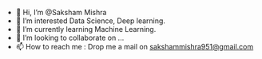 - 👋 Hi, I’m @Saksham Mishra
- 👀 I’m interested Data  Science,  Deep learning.
- 🌱 I’m currently learning Machine Learning.
- 💞️ I’m looking to collaborate on ...
- 📫 How to reach me : Drop me a mail on sakshammishra951@gmail.com

<!---
amanzinggg/amanzinggg is a ✨ special ✨ repository because its `README.md` (this file) appears on your GitHub profile.
You can click the Preview link to take a look at your changes.
--->

